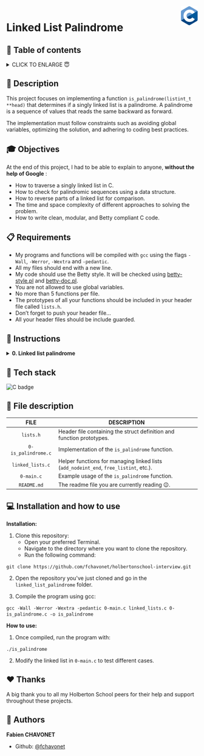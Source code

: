 <img  height="50px" align="right" src="https://raw.githubusercontent.com/fchavonet/fchavonet/main/resources/images/logo-c.png" alt="C logo">

# Linked List Palindrome

## 🔖 Table of contents

<details>
        <summary>
        CLICK TO ENLARGE 😇
        </summary>
        📄 <a href="#description">Description</a>
        <br>
        🎓 <a href="#objectives">Objectives</a>
        <br>
        📋 <a href="#requirements">Requirements</a>
        <br>
        📝 <a href="#instructions">Instructions</a>
        <br>
        🔨 <a href="#tech-stack">Tech stack</a>
        <br>
        📂 <a href="#files-description">Files description</a>
        <br>
        💻 <a href="#installation_and_how_to_use">Installation and how to use</a>
        <br>
        ♥️ <a href="#thanks">Thanks</a>
        <br>
        👷 <a href="#authors">Authors</a>
</details>

## 📄 <span id="description">Description</span>

This project focuses on implementing a function `is_palindrome(listint_t **head)` that determines if a singly linked list is a palindrome. A palindrome is a sequence of values that reads the same backward as forward.

The implementation must follow constraints such as avoiding global variables, optimizing the solution, and adhering to coding best practices.

## 🎓 <span id="objectives">Objectives</span>

At the end of this project, I had to be able to explain to anyone, **without the help of Google** :

- How to traverse a singly linked list in C.
- How to check for palindromic sequences using a data structure.
- How to reverse parts of a linked list for comparison.
- The time and space complexity of different approaches to solving the problem.
- How to write clean, modular, and Betty compliant C code.

## 📋 <span id="requirements">Requirements</span>

- My programs and functions will be compiled with `gcc` using the flags `-Wall`, `-Werror`, `-Wextra` and `-pedantic`.
- All my files should end with a new line.
- My code should use the Betty style. It will be checked using [betty-style.pl](https://github.com/hs-hq/Betty/blob/main/betty-style.pl) and [betty-doc.pl](https://github.com/hs-hq/Betty/blob/main/betty-doc.pl).
- You are not allowed to use global variables.
- No more than 5 functions per file.
- The prototypes of all your functions should be included in your header file called `lists.h`.
- Don’t forget to push your header file...
- All your header files should be include guarded.

## 📝 <span id="instructions">Instructions</span>

<details>
    <summary>
        <b>0. Linked list palindrome</b>
    </summary>
    <br>

**Technical interview preparation:**

- You are not allowed to google anything.
- Whiteboard first.

Write a function in C that checks if a singly linked list is a palindrome.

- Prototype: `int is_palindrome(listint_t **head);`.
- Return: `0` if it is not a palindrome, 1 if it is a palindrome.
- An empty list is considered a palindrome.

```
carrie@ubuntu:0x03$ cat lists.h 
#ifndef LISTS_H
#define LISTS_H

/**
 * struct listint_s - singly linked list
 * @n: integer
 * @next: points to the next node
 *
 * Description: singly linked list node structure
 * for Holberton project
 */
typedef struct listint_s
{
    int n;
    struct listint_s *next;
} listint_t;

size_t print_listint(const listint_t *h);
listint_t *add_nodeint_end(listint_t **head, const int n);
void free_listint(listint_t *head);

int is_palindrome(listint_t **head);

#endif /* LISTS_H */
carrie@ubuntu:0x03$
```

```
carrie@ubuntu:0x03$ cat linked_lists.c 
#include <stdio.h>
#include <stdlib.h>
#include "lists.h"

/**
 * print_listint - prints all elements of a listint_t list
 * @h: pointer to head of list
 * Return: number of nodes
 */
size_t print_listint(const listint_t *h)
{
    const listint_t *current;
    unsigned int n; /* number of nodes */

    current = h;
    n = 0;
    while (current != NULL)
    {
        printf("%i\n", current->n);
        current = current->next;
        n++;
    }

    return (n);
}

/**
 * add_nodeint_end - adds a new node at the end of a listint_t list
 * @head: pointer to pointer of first node of listint_t list
 * @n: integer to be included in new node
 * Return: address of the new element or NULL if it fails
 */
listint_t *add_nodeint_end(listint_t **head, const int n)
{
    listint_t *new;
    listint_t *current;

    current = *head;

    new = malloc(sizeof(listint_t));
    if (new == NULL)
        return (NULL);

    new->n = n;
    new->next = NULL;

    if (*head == NULL)
        *head = new;
    else
    {
        while (current->next != NULL)
            current = current->next;
        current->next = new;
    }

    return (new);
}

/**
 * free_listint - frees a listint_t list
 * @head: pointer to list to be freed
 * Return: void
 */
void free_listint(listint_t *head)
{
    listint_t *current;

    while (head != NULL)
    {
        current = head;
        head = head->next;
        free(current);
    }
}
carrie@ubuntu:0x03$
```

```
carrie@ubuntu:0x03$ cat 0-main.c
#include <stdio.h>
#include <stdlib.h>
#include "lists.h"

/**
 * main - check the code for Holberton School students.
 *
 * Return: Always 0.
 */
int main(void)
{
    listint_t *head;

    head = NULL;
    add_nodeint_end(&head, 1);
    add_nodeint_end(&head, 17);
    add_nodeint_end(&head, 972);
    add_nodeint_end(&head, 50);
    add_nodeint_end(&head, 98);
    add_nodeint_end(&head, 98);
    add_nodeint_end(&head, 50);
    add_nodeint_end(&head, 972);
    add_nodeint_end(&head, 17);
    add_nodeint_end(&head, 1);
    print_listint(head);

    if (is_palindrome(&head) == 1)
        printf("Linked list is a palindrome\n");
    else
        printf("Linked list is not a palindrome\n");

    free_listint(head);

    return (0);
}
carrie@ubuntu:0x03$
```

```
carrie@ubuntu:0x03$ gcc -Wall -Werror -Wextra -pedantic 0-main.c linked_lists.c 0-is_palindrome.c -o palindrome
carrie@ubuntu:0x03$ ./palindrome
1
17
972
50
98
98
50
972
17
1
Linked list is a palindrome
carrie@ubuntu:0x03$
```

#
**Repo:**
- GitHub repository: `holbertonschool-interview`.
- Directory: `linked_list_palindrome`.
- File: `0-is_palindrome.c`, `lists.h`.
<hr>
</details>

## 🔨 <span id="tech-stack">Tech stack</span>

<p align="left">
    <img src="https://img.shields.io/badge/C-a8b9cc?logo=&logoColor=black&style=for-the-badge" alt="C badge">
</p>

## 📂 <span id="files-description">File description</span>

| **FILE**            | **DESCRIPTION**                                                                       |
| :-----------------: | ------------------------------------------------------------------------------------- |
| `lists.h`           | Header file containing the struct definition and function prototypes.                 | 
| `0-is_palindrome.c` | Implementation of the `is_palindrome` function.                                       |
| `linked_lists.c`    | Helper functions for managing linked lists (`add_nodeint_end`, `free_listint`, etc.). |
| `0-main.c`          | Example usage of the `is_palindrome` function.                                        |
| `README.md`         | The readme file you are currently reading 😉.                                         |

## 💻 <span id="installation_and_how_to_use">Installation and how to use</span>

**Installation:**

1. Clone this repository:
    - Open your preferred Terminal.
    - Navigate to the directory where you want to clone the repository.
    - Run the following command:

```
git clone https://github.com/fchavonet/holbertonschool-interview.git
```

2. Open the repository you've just cloned and go in the `linked_list_palindrome` folder.

3. Compile the program using gcc:

```
gcc -Wall -Werror -Wextra -pedantic 0-main.c linked_lists.c 0-is_palindrome.c -o is_palindrome
```

**How to use:**

1. Once compiled, run the program with:

```
./is_palindrome
```

2. Modify the linked list in `0-main.c` to test different cases.

## ♥️ <span id="thanks">Thanks</span>

A big thank you to all my Holberton School peers for their help and support throughout these projects.

## 👷 <span id="authors">Authors</span>

**Fabien CHAVONET**
- Github: [@fchavonet](https://github.com/fchavonet)
